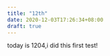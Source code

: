 ```yaml
---
title: "12th"
date: 2020-12-03T17:26:34+08:00
draft: true
---
```


today is 1204,i did this first test!